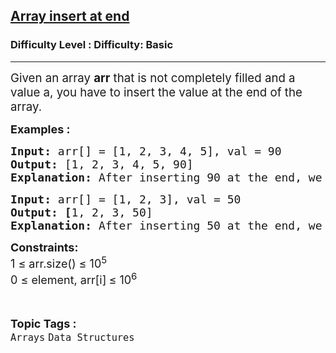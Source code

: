 <h2><a href="https://www.geeksforgeeks.org/problems/array-insert-at-end/0">Array insert at end</a></h2><h3>Difficulty Level : Difficulty: Basic</h3><hr><div class="problems_problem_content__Xm_eO"><p data-pm-slice="0 0 []"><span style="font-size: 14pt;">Given an array <strong>arr</strong> that is not completely filled and a value a, you have to insert the value at the end of the array.</span></p>
<p><span style="font-size: 18px;"><strong>Examples :<br></strong></span></p>
<pre><span style="font-size: 18px;"><strong>Input: </strong>arr[] = [1, 2, 3, 4, 5], val = 90
<strong>Output: </strong>[1, 2, 3, 4, 5, 90]<strong><br></strong><strong>Explanation: </strong>After inserting 90 at the end, we have array elements as 1 2 3 4 5 90.</span></pre>
<pre><span style="font-size: 18px;"><strong>Input: </strong>arr[] = [1, 2, 3], val = 50
<strong>Output: [</strong>1, 2, 3, 50]
<strong>Explanation: </strong>After inserting 50 at the end, we have array elements as 1 2 3 50.</span>
</pre>
<p><strong><span style="font-size: 18px;">Constraints:</span></strong><br><span style="font-size: 18px;">1 ≤ arr.size() ≤ 10<sup>5</sup><br>0 ≤ element, arr[i]<sub>&nbsp;</sub>≤ 10<sup>6</sup></span></p></div><br><p><span style=font-size:18px><strong>Topic Tags : </strong><br><code>Arrays</code>&nbsp;<code>Data Structures</code>&nbsp;